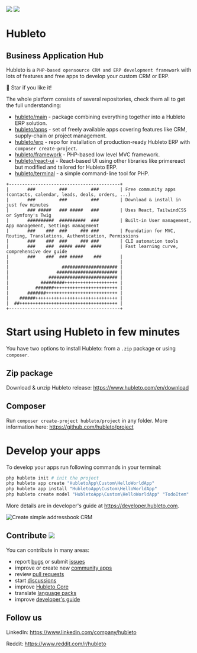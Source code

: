 ![](https://img.shields.io/github/v/tag/hubleto/main)
![](https://img.shields.io/github/license/hubleto/main)

# Hubleto
## Business Application Hub

Hubleto is a `PHP-based opensource CRM and ERP development framework` with lots of features and free apps to develop your custom CRM or ERP.

🌟 Star if you like it!

The whole platform consists of several repositories, check them all to get the full understanding:

  * [hubleto/main](https://github.com/hubleto/main) - package combining everything together into a Hubleto ERP solution.
  * [hubleto/apps](https://github.com/hubleto/apps) - set of freely available apps covering features like CRM, supply-chain or project management.
  * [hubleto/erp](https://github.com/hubleto/erp) - repo for installation of production-ready Hubleto ERP with `composer create-project`.
  * [hubleto/framework](https://github.com/hubleto/framework) - PHP-based low level MVC framework.
  * [hubleto/react-ui](https://github.com/hubleto/react-ui) - React-based UI using other libraries like primereact but modified and tailored for Hubleto ERP.
  * [hubleto/terminal](https://github.com/hubleto/terminal) - a simple command-line tool for PHP.

```
+------------------------------------------+
|       ###         ###         ###        | Free community apps (contacts, calendar, leads, deals, orders, ...)
|       ###         ###         ###        | Download & install in just few minutes
|       ### #####   ### #####   ###        | Uses React, TailwindCSS or Symfony's Twig
|       ##########  ##########  ###        | Built-in User management, App management, Settings management
|       ###    ###  ###     ### ###        | Foundation for MVC, Routing, Translations, Authentication, Permissions
|       ###    ###  ###     ### ###        | CLI automation tools
|       ###    ###  ##### ####  ####       | Fast learning curve, comprehensive dev guide
|       ###    ###  ### #####    ###       |
|                                          |
|                    ##################### |
|                  ####################### |
|               ########################## |
|            #########++++++++++++++++++++ |
|          #######++++++++++++++++++++++++ |
|       #######+++++++++++++++++++++++++++ |
|    ######+++++++++++++++++++++++++++++++ |
|  ##+++++++++++++++++++++++++++++++++++++ |
+------------------------------------------+
```

# Start using Hubleto in few minutes

You have two options to install Hubleto: from a `.zip` package or using `composer`.

## Zip package

Download & unzip Hubleto release: https://www.hubleto.com/en/download

## Composer

Run `composer create-project hubleto/project` in any folder. More information here: https://github.com/hubleto/project

# Develop your apps

To develop your apps run following commands in your terminal:

```bash
php hubleto init # init the project
php hubleto app create "HubletoApp\Custom\HelloWorldApp"
php hubleto app install "HubletoApp\Custom\HelloWorldApp"
php hubleto create model "HubletoApp\Custom\HelloWorldApp" "TodoItem"
```

More details are in developer's guide at https://developer.hubleto.com.

<img src="https://developer.hubleto.com/book/content/assets/images/create-simple-addressbook.gif" alt="Create simple addressbook CRM" />

## Contribute ![](https://img.shields.io/badge/contributions-welcome-green)

You can contribute in many areas:

  * report [bugs](https://github.com/hubleto/main/issues) or submit [issues](https://github.com/hubleto/main/issues)
  * improve or create new [community apps](apps)
  * review [pull requests](https://github.com/hubleto/main/pulls)
  * start [discussions](https://github.com/hubleto/main/discussions/categories/general)
  * improve [Hubleto Core](src)
  * translate [language packs](apps/Customers/Lang)
  * improve [developer's guide](https://developer.hubleto.com)

## Follow us

LinkedIn: https://www.linkedin.com/company/hubleto

Reddit: https://www.reddit.com/r/hubleto
